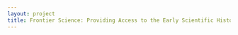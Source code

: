 ```yaml
--- 
layout: project 
title: Frontier Science: Providing Access to the Early Scientific History of the American West in the Collections of the California Academy of Sciences
---
```



